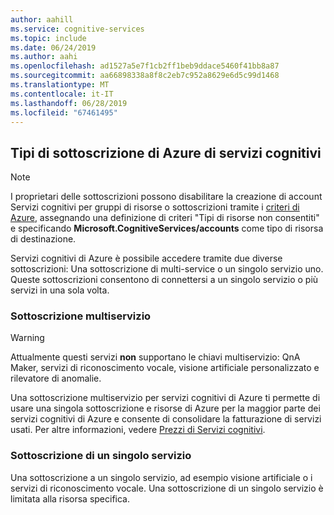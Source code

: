 ```yaml
---
author: aahill
ms.service: cognitive-services
ms.topic: include
ms.date: 06/24/2019
ms.author: aahi
ms.openlocfilehash: ad1527a5e7f1cb2ff1beb9ddace5460f41bb8a87
ms.sourcegitcommit: aa66898338a8f8c2eb7c952a8629e6d5c99d1468
ms.translationtype: MT
ms.contentlocale: it-IT
ms.lasthandoff: 06/28/2019
ms.locfileid: "67461495"
---
```

## <a name="azure-cognitive-service-subscription-types"></a>Tipi di sottoscrizione di Azure di servizi cognitivi

> [!NOTE]
> I proprietari delle sottoscrizioni possono disabilitare la creazione di account Servizi cognitivi per gruppi di risorse o sottoscrizioni tramite i [criteri di Azure](https://docs.microsoft.com/azure/governance/policy/overview#policy-definition), assegnando una definizione di criteri "Tipi di risorse non consentiti" e specificando **Microsoft.CognitiveServices/accounts** come tipo di risorsa di destinazione.

Servizi cognitivi di Azure è possibile accedere tramite due diverse sottoscrizioni: Una sottoscrizione di multi-service o un singolo servizio uno. Queste sottoscrizioni consentono di connettersi a un singolo servizio o più servizi in una sola volta.

### <a name="multi-service-subscription"></a>Sottoscrizione multiservizio

>[!WARNING]
> Attualmente questi servizi **non** supportano le chiavi multiservizio: QnA Maker, servizi di riconoscimento vocale, visione artificiale personalizzato e rilevatore di anomalie.

Una sottoscrizione multiservizio per servizi cognitivi di Azure ti permette di usare una singola sottoscrizione e risorse di Azure per la maggior parte dei servizi cognitivi di Azure e consente di consolidare la fatturazione di servizi usati. Per altre informazioni, vedere [Prezzi di Servizi cognitivi](https://azure.microsoft.com/pricing/details/cognitive-services/).

### <a name="single-service-subscription"></a>Sottoscrizione di un singolo servizio

Una sottoscrizione a un singolo servizio, ad esempio visione artificiale o i servizi di riconoscimento vocale. Una sottoscrizione di un singolo servizio è limitata alla risorsa specifica. 
